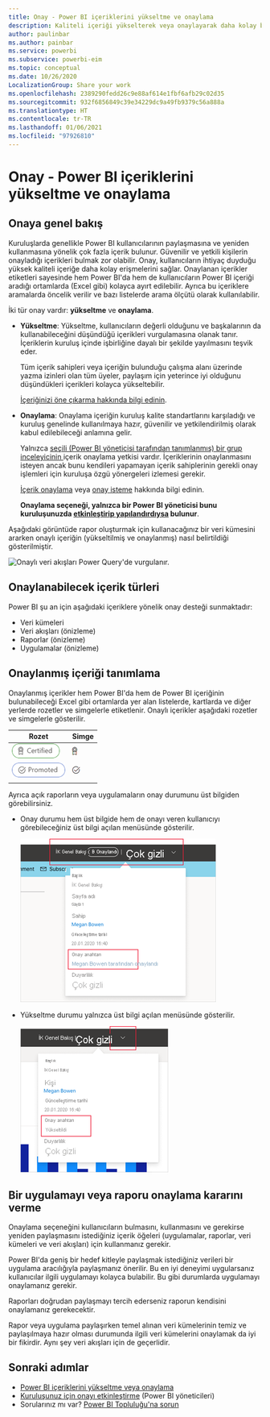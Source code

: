 ```yaml
---
title: Onay - Power BI içeriklerini yükseltme ve onaylama
description: Kaliteli içeriği yükselterek veya onaylayarak daha kolay bulunmasını sağlamayı öğrenin
author: paulinbar
ms.author: painbar
ms.service: powerbi
ms.subservice: powerbi-eim
ms.topic: conceptual
ms.date: 10/26/2020
LocalizationGroup: Share your work
ms.openlocfilehash: 2389290fedd26c9e88af614e1fbf6afb29c02d35
ms.sourcegitcommit: 932f6856849c39e34229dc9a49fb9379c56a888a
ms.translationtype: HT
ms.contentlocale: tr-TR
ms.lasthandoff: 01/06/2021
ms.locfileid: "97926810"
---
```

# <a name="endorsement---promoting-and-certifying-power-bi-content"></a>Onay - Power BI içeriklerini yükseltme ve onaylama

## <a name="endorsement-overview"></a>Onaya genel bakış

Kuruluşlarda genellikle Power BI kullanıcılarının paylaşmasına ve yeniden kullanmasına yönelik çok fazla içerik bulunur. Güvenilir ve yetkili kişilerin onayladığı içerikleri bulmak zor olabilir. Onay, kullanıcıların ihtiyaç duyduğu yüksek kaliteli içeriğe daha kolay erişmelerini sağlar. Onaylanan içerikler etiketleri sayesinde hem Power BI'da hem de kullanıcıların Power BI içeriği aradığı ortamlarda (Excel gibi) kolayca ayırt edilebilir. Ayrıca bu içeriklere aramalarda öncelik verilir ve bazı listelerde arama ölçütü olarak kullanılabilir.

İki tür onay vardır: **yükseltme** ve **onaylama**.

* **Yükseltme**: Yükseltme, kullanıcıların değerli olduğunu ve başkalarının da kullanabileceğini düşündüğü içerikleri vurgulamasına olanak tanır. İçeriklerin kuruluş içinde işbirliğine dayalı bir şekilde yayılmasını teşvik eder.

    Tüm içerik sahipleri veya içeriğin bulunduğu çalışma alanı üzerinde yazma izinleri olan tüm üyeler, paylaşım için yeterince iyi olduğunu düşündükleri içerikleri kolayca yükseltebilir.

    [İçeriğinizi öne çıkarma hakkında bilgi edinin](service-endorse-content.md#promote-content).

* **Onaylama**: Onaylama içeriğin kuruluş kalite standartlarını karşıladığı ve kuruluş genelinde kullanılmaya hazır, güvenilir ve yetkilendirilmiş olarak kabul edilebileceği anlamına gelir.

    Yalnızca [seçili (Power BI yöneticisi tarafından tanımlanmış) bir grup inceleyicinin ](../admin/service-admin-setup-certification.md) içerik onaylama yetkisi vardır. İçeriklerinin onaylanmasını isteyen ancak bunu kendileri yapamayan içerik sahiplerinin gerekli onay işlemleri için kuruluşa özgü yönergeleri izlemesi gerekir.

    [İçerik onaylama](service-endorse-content.md#certify-content) veya [onay isteme](service-endorse-content.md#request-content-certification) hakkında bilgi edinin.

    **Onaylama seçeneği, yalnızca bir Power BI yöneticisi bunu kuruluşunuzda [etkinleştirip yapılandırdıysa](../admin/service-admin-setup-certification.md) bulunur**.

Aşağıdaki görüntüde rapor oluşturmak için kullanacağınız bir veri kümesini ararken onaylı içeriğin (yükseltilmiş ve onaylanmış) nasıl belirtildiği gösterilmiştir.

![Onaylı veri akışları Power Query'de vurgulanır.](media/service-endorsement-overview/power-bi-content-endorsement-dataset-select.png)

## <a name="content-types-that-can-be-endorsed"></a>Onaylanabilecek içerik türleri
Power BI şu an için aşağıdaki içeriklere yönelik onay desteği sunmaktadır:
* Veri kümeleri
* Veri akışları (önizleme)
* Raporlar (önizleme)
* Uygulamalar (önizleme)

## <a name="identifying-endorsed-content"></a>Onaylanmış içeriği tanımlama

Onaylanmış içerikler hem Power BI'da hem de Power BI içeriğinin bulunabileceği Excel gibi ortamlarda yer alan listelerde, kartlarda ve diğer yerlerde rozetler ve simgelerle etiketlenir. Onaylı içerikler aşağıdaki rozetler ve simgelerle gösterilir.

|Rozet|Simge|
|---------|---------|
|![Onay rozetinin ekran görüntüsü.](media/service-endorsement-overview/certified-badge.png)|![Onay simgesinin ekran görüntüsü.](media/service-endorsement-overview/certified-icon.png)|
|![Yükseltme rozetinin ekran görüntüsü.](media/service-endorsement-overview/promoted-badge.png)|![Yükseltme simgesinin ekran görüntüsü.](media/service-endorsement-overview/promoted-icon.png)|
|||

Ayrıca açık raporların veya uygulamaların onay durumunu üst bilgiden görebilirsiniz.
* Onay durumu hem üst bilgide hem de onayı veren kullanıcıyı görebileceğiniz üst bilgi açılan menüsünde gösterilir.

    ![Rapor üst bilgisindeki onay rozetini gösteren ekran görüntüsü.](media/service-endorsement-overview/certification-report-header.png)

* Yükseltme durumu yalnızca üst bilgi açılan menüsünde gösterilir.
 
    ![Rapor üst bilgisindeki yükseltme rozetini gösteren ekran görüntüsü.](media/service-endorsement-overview/promotion-report-header.png)

## <a name="deciding-whether-to-endorse-an-app-or-a-report"></a>Bir uygulamayı veya raporu onaylama kararını verme

Onaylama seçeneğini kullanıcıların bulmasını, kullanmasını ve gerekirse yeniden paylaşmasını istediğiniz içerik öğeleri (uygulamalar, raporlar, veri kümeleri ve veri akışları) için kullanmanız gerekir.

Power BI'da geniş bir hedef kitleyle paylaşmak istediğiniz verileri bir uygulama aracılığıyla paylaşmanız önerilir. Bu en iyi deneyimi uygularsanız kullanıcılar ilgili uygulamayı kolayca bulabilir. Bu gibi durumlarda uygulamayı onaylamanız gerekir. 

Raporları doğrudan paylaşmayı tercih ederseniz raporun kendisini onaylamanız gerekecektir. 

Rapor veya uygulama paylaşırken temel alınan veri kümelerinin temiz ve paylaşılmaya hazır olması durumunda ilgili veri kümelerini onaylamak da iyi bir fikirdir. Aynı şey veri akışları için de geçerlidir.  

## <a name="next-steps"></a>Sonraki adımlar

* [Power BI içeriklerini yükseltme veya onaylama](service-endorse-content.md)
* [Kuruluşunuz için onayı etkinleştirme](../admin/service-admin-setup-certification.md) (Power BI yöneticileri)
* Sorularınız mı var? [Power BI Topluluğu'na sorun](https://community.powerbi.com/)